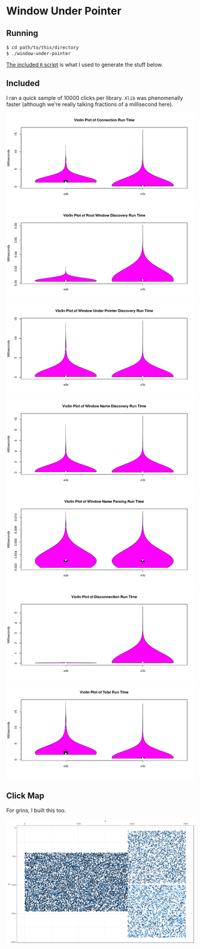 # Window Under Pointer

## Running

```shell-session
$ cd path/to/this/directory
$ ./window-under-pointer
```

[The included `R` script](process_data.R) is what I used to generate the stuff below.

## Included

I ran a quick sample of 10000 clicks per library. `Xlib` was phenomenally faster (although we're really talking fractions of a millisecond here).

![Gather Basics Time](output/violin/gather_basics.png)
![Root Window Time](output/violin/root_window.png)
![Window Under Pointer Time](output/violin/recursion.png)
![Get Window Name Time](output/violin/get_names.png)
![Parse Window Name Time](output/violin/parse_names.png)
![Exit Time](output/violin/exit.png)
![Total Time](output/violin/total.png)

## Click Map

For grins, I built this too.

![Scatterplot of Clicks](output/clicks.png)
